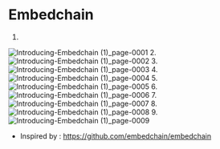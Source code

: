 # Embedchain

1.
![Introducing-Embedchain (1)_page-0001](https://github.com/Rakib-data-scientist/Embedchain/assets/137823730/4efb0958-759e-4872-85da-fcabe2934460)
2.
![Introducing-Embedchain (1)_page-0002](https://github.com/Rakib-data-scientist/Embedchain/assets/137823730/cbf37b95-7f85-4853-a1f8-5e9acbeea639)
3.
![Introducing-Embedchain (1)_page-0003](https://github.com/Rakib-data-scientist/Embedchain/assets/137823730/a012a6fb-1f07-4afb-bc1e-37ad41b8a954)
4.
![Introducing-Embedchain (1)_page-0004](https://github.com/Rakib-data-scientist/Embedchain/assets/137823730/661d0a53-e4a8-4d9e-b766-12147fda825e)
5.
![Introducing-Embedchain (1)_page-0005](https://github.com/Rakib-data-scientist/Embedchain/assets/137823730/01790628-bd04-4371-bc9a-8e33b193409c)
6.
![Introducing-Embedchain (1)_page-0006](https://github.com/Rakib-data-scientist/Embedchain/assets/137823730/5b138626-8845-4140-9fe1-46c11f5e672a)
7.
![Introducing-Embedchain (1)_page-0007](https://github.com/Rakib-data-scientist/Embedchain/assets/137823730/4c23e6cd-e3d0-41c2-a757-f543ece3c098)
8.
![Introducing-Embedchain (1)_page-0008](https://github.com/Rakib-data-scientist/Embedchain/assets/137823730/84977f36-4ef3-45a5-8001-979da5068e7f)
9.
![Introducing-Embedchain (1)_page-0009](https://github.com/Rakib-data-scientist/Embedchain/assets/137823730/4e9b7f95-e8b5-4e2c-a4c3-4f2967de0d04)



* Inspired by : https://github.com/embedchain/embedchain


